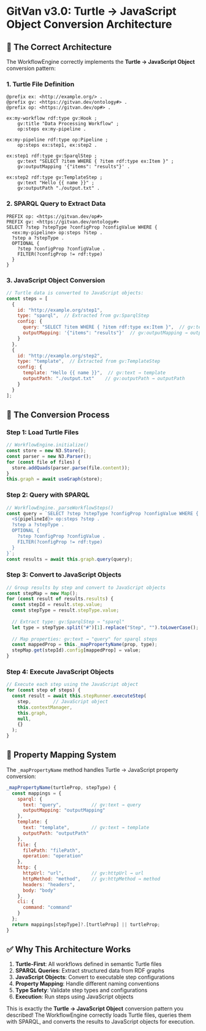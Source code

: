 # GitVan v3.0: Turtle → JavaScript Object Conversion Architecture

## 🎯 **The Correct Architecture**

The WorkflowEngine correctly implements the **Turtle → JavaScript Object** conversion pattern:

### **1. Turtle File Definition**
```turtle
@prefix ex: <http://example.org/> .
@prefix gv: <https://gitvan.dev/ontology#> .
@prefix op: <https://gitvan.dev/op#> .

ex:my-workflow rdf:type gv:Hook ;
    gv:title "Data Processing Workflow" ;
    op:steps ex:my-pipeline .

ex:my-pipeline rdf:type op:Pipeline ;
    op:steps ex:step1, ex:step2 .

ex:step1 rdf:type gv:SparqlStep ;
    gv:text "SELECT ?item WHERE { ?item rdf:type ex:Item }" ;
    gv:outputMapping '{"items": "results"}' .

ex:step2 rdf:type gv:TemplateStep ;
    gv:text "Hello {{ name }}" ;
    gv:outputPath "./output.txt" .
```

### **2. SPARQL Query to Extract Data**
```sparql
PREFIX op: <https://gitvan.dev/op#>
PREFIX gv: <https://gitvan.dev/ontology#>
SELECT ?step ?stepType ?configProp ?configValue WHERE {
  <ex:my-pipeline> op:steps ?step .
  ?step a ?stepType .
  OPTIONAL {
    ?step ?configProp ?configValue .
    FILTER(?configProp != rdf:type)
  }
}
```

### **3. JavaScript Object Conversion**
```javascript
// Turtle data is converted to JavaScript objects:
const steps = [
  {
    id: "http://example.org/step1",
    type: "sparql",  // Extracted from gv:SparqlStep
    config: {
      query: "SELECT ?item WHERE { ?item rdf:type ex:Item }",  // gv:text → query
      outputMapping: '{"items": "results"}'  // gv:outputMapping → outputMapping
    }
  },
  {
    id: "http://example.org/step2", 
    type: "template",  // Extracted from gv:TemplateStep
    config: {
      template: "Hello {{ name }}",  // gv:text → template
      outputPath: "./output.txt"    // gv:outputPath → outputPath
    }
  }
];
```

## 🔄 **The Conversion Process**

### **Step 1: Load Turtle Files**
```javascript
// WorkflowEngine.initialize()
const store = new N3.Store();
const parser = new N3.Parser();
for (const file of files) {
  store.addQuads(parser.parse(file.content));
}
this.graph = await useGraph(store);
```

### **Step 2: Query with SPARQL**
```javascript
// WorkflowEngine._parseWorkflowSteps()
const query = `SELECT ?step ?stepType ?configProp ?configValue WHERE {
  <${pipelineId}> op:steps ?step .
  ?step a ?stepType .
  OPTIONAL {
    ?step ?configProp ?configValue .
    FILTER(?configProp != rdf:type)
  }
}`;
const results = await this.graph.query(query);
```

### **Step 3: Convert to JavaScript Objects**
```javascript
// Group results by step and convert to JavaScript objects
const stepMap = new Map();
for (const result of results.results) {
  const stepId = result.step.value;
  const stepType = result.stepType.value;
  
  // Extract type: gv:SparqlStep → "sparql"
  let type = stepType.split("#")[1].replace("Step", "").toLowerCase();
  
  // Map properties: gv:text → "query" for sparql steps
  const mappedProp = this._mapPropertyName(prop, type);
  stepMap.get(stepId).config[mappedProp] = value;
}
```

### **Step 4: Execute JavaScript Objects**
```javascript
// Execute each step using the JavaScript object
for (const step of steps) {
  const result = await this.stepRunner.executeStep(
    step,        // JavaScript object
    this.contextManager,
    this.graph,
    null,
    {}
  );
}
```

## 🎯 **Property Mapping System**

The `_mapPropertyName` method handles Turtle → JavaScript property conversion:

```javascript
_mapPropertyName(turtleProp, stepType) {
  const mappings = {
    sparql: {
      text: "query",           // gv:text → query
      outputMapping: "outputMapping"
    },
    template: {
      text: "template",        // gv:text → template  
      outputPath: "outputPath"
    },
    file: {
      filePath: "filePath",
      operation: "operation"
    },
    http: {
      httpUrl: "url",          // gv:httpUrl → url
      httpMethod: "method",    // gv:httpMethod → method
      headers: "headers",
      body: "body"
    },
    cli: {
      command: "command"
    }
  };
  return mappings[stepType]?.[turtleProp] || turtleProp;
}
```

## ✅ **Why This Architecture Works**

1. **Turtle-First**: All workflows defined in semantic Turtle files
2. **SPARQL Queries**: Extract structured data from RDF graphs
3. **JavaScript Objects**: Convert to executable step configurations
4. **Property Mapping**: Handle different naming conventions
5. **Type Safety**: Validate step types and configurations
6. **Execution**: Run steps using JavaScript objects

This is exactly the **Turtle → JavaScript Object** conversion pattern you described! The WorkflowEngine correctly loads Turtle files, queries them with SPARQL, and converts the results to JavaScript objects for execution.

